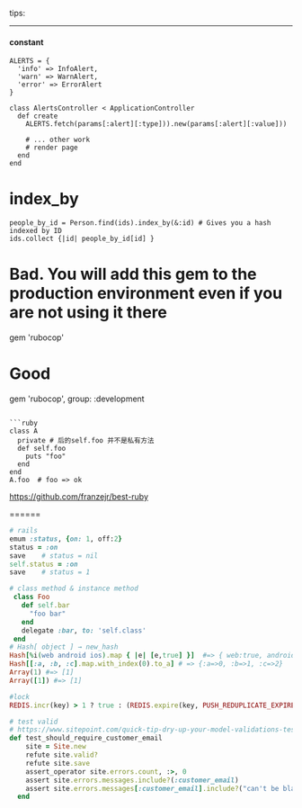 tips:

--------

####  constant
```
ALERTS = {
  'info' => InfoAlert,
  'warn' => WarnAlert,
  'error' => ErrorAlert
}

class AlertsController < ApplicationController
  def create
    ALERTS.fetch(params[:alert][:type])).new(params[:alert][:value]))

    # ... other work
    # render page
  end
end
```

# index_by
```
people_by_id = Person.find(ids).index_by(&:id) # Gives you a hash indexed by ID
ids.collect {|id| people_by_id[id] }
```
# Bad. You will add this gem to the production environment even if you are not using it there
gem 'rubocop'

# Good
gem 'rubocop', group: :development
```

```ruby
class A
  private # 后的self.foo 并不是私有方法
  def self.foo
    puts "foo"
  end
end
A.foo  # foo => ok

```
https://github.com/franzejr/best-ruby

======
```ruby
# rails
emum :status, {on: 1, off:2}
status = :on
save    # status = nil
self.status = :on
save    # status = 1
```
```ruby
# class method & instance method
 class Foo
   def self.bar
     "foo bar"
   end
   delegate :bar, to: 'self.class'
 end
# Hash[ object ] → new_hash
Hash[%i(web android ios).map { |e| [e,true] }]  #=> { web:true, android: true, ios: true}
Hash[[:a, :b, :c].map.with_index(0).to_a] # => {:a=>0, :b=>1, :c=>2}
Array(1) #=> [1]
Array([1]) #=> [1]

#lock
REDIS.incr(key) > 1 ? true : (REDIS.expire(key, PUSH_REDUPLICATE_EXPIRE_TIME) && false)

# test valid
# https://www.sitepoint.com/quick-tip-dry-up-your-model-validations-tests
def test_should_require_customer_email
    site = Site.new
    refute site.valid?
    refute site.save
    assert_operator site.errors.count, :>, 0
    assert site.errors.messages.include?(:customer_email)
    assert site.errors.messages[:customer_email].include?("can't be blank")
  end
```
